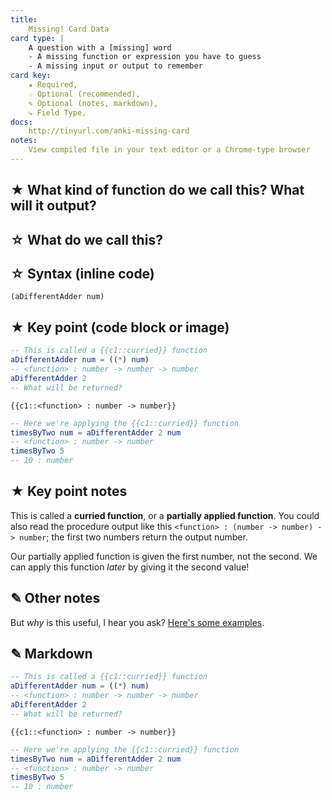 ```yaml
---
title:
    Missing! Card Data
card type: |
    A question with a [missing] word
    - A missing function or expression you have to guess
    - A missing input or output to remember
card key:
    ★ Required,
    ☆ Optional (recommended),
    ✎ Optional (notes, markdown),
    ⤷ Field Type,
docs:
    http://tinyurl.com/anki-missing-card
notes:
    View compiled file in your text editor or a Chrome-type browser
---
```



<!-- -------------------------------------------------------------------------
    ★ Title

    ⤷ `string` (auto wrapped with a `H1` tag)
-------------------------------------------------------------------------- -->
## ★ What kind of function do we call this? What will it output?


<!-- -------------------------------------------------------------------------
    ★ Subtitle

    ⤷ `string` (auto wrapped with a `H2` tag)
-------------------------------------------------------------------------- -->
## ☆ What do we call this?


<!-- -------------------------------------------------------------------------
    ⤷ `code string` (auto wrapped with <p><code> tag)
-------------------------------------------------------------------------- -->
## ☆ Syntax (inline code)

`(aDifferentAdder num)`


<!-- -------------------------------------------------------------------------
    ★ Key point (code block or image)

    ⤷ `pre block | image`

        | Requires `markdown` fenced code block;
        | Requires `{{c1:cloze}}` tag(s))

        A markdown fenced code block that will compile to our highlighted
        code with Pandoc. Make sure to add at least one cloze deletion:

            `{{c1:the answer:HINT TEXT}}`

        Here's an example cloze card:

            @ https://codepen.io/testuser-247585903/pen/BabRjvb

        You can add cloze deletion tags to the fenced code block and
        they should work fine in Anki. You can also:

        1. `Toggle HTML Editor ⌘⇧X` (`‹›`) to enable rich text preview
        2. Press the `[...]` or `[...]+` button to add a cloze deletion

-------------------------------------------------------------------------- -->
## ★ Key point (code block or image)


```elm
-- This is called a {{c1::curried}} function
aDifferentAdder num = ((*) num)
-- <function> : number -> number -> number
aDifferentAdder 2
-- What will be returned?
```
```terminal
{{c1::<function> : number -> number}}
```
```elm
-- Here we're applying the {{c1::curried}} function
timesByTwo num = aDifferentAdder 2 num
-- <function> : number -> number
timesByTwo 5
-- 10 : number
```


<!-- -------------------------------------------------------------------------
    ★ Key point notes

    ⤷ `rich html`
-------------------------------------------------------------------------- -->
## ★ Key point notes

This is called a **curried function**, or a **partially applied function**. You could also read the procedure output like this `<function> : (number -> number) -> number`; the first two numbers return the output number.

Our partially applied function is given the first number, not the second. We can apply this function _later_ by giving it the second value!


<!-- -------------------------------------------------------------------------
    ★ Other notes

    ⤷ `rich html`
-------------------------------------------------------------------------- -->
## ✎ Other notes

But _why_ is this useful, I hear you ask? [Here's some examples](https://www.codingexercises.com/guides/quickstart-elm-part-7).


<!-- -------------------------------------------------------------------------
    ★ Markdown

    ⤷ `raw text`

        Do not add the compiled HTML to your card, rather, use the raw text
        Markdown fenced code block. This makes for easier editing of a card
        later on.

        Please be careful:

            Warning: remove all `{{c1:cloze}}` cloze deletion tags!

        If you save your card with cloze deletion tags in the `★ Markdown`
        field, Anki will throw an error, and you might not be able to save
        your card.
-------------------------------------------------------------------------- -->
## ✎ Markdown

```elm
-- This is called a {{c1::curried}} function
aDifferentAdder num = ((*) num)
-- <function> : number -> number -> number
aDifferentAdder 2
-- What will be returned?
```
```terminal
{{c1::<function> : number -> number}}
```
```elm
-- Here we're applying the {{c1::curried}} function
timesByTwo num = aDifferentAdder 2 num
-- <function> : number -> number
timesByTwo 5
-- 10 : number
```


<!-- End of card ==========================================================-->
